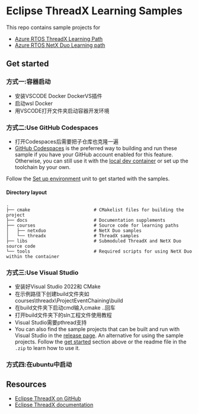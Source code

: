 # Eclipse ThreadX Learning Samples

This repo contains sample projects for
- [Azure RTOS ThreadX Learning Path](https://learn.microsoft.com/training/paths/azure-rtos-threadx/)
- [Azure RTOS NetX Duo Learning path](https://learn.microsoft.com/training/paths/azure-rtos-netx-duo/)

## Get started
### 方式一:容器启动
- 安装VSCODE Docker DockerVS插件 
- 启动wsl Docker
- 用VSCODE打开文件夹启动容器开发环境

### 方式二:Use GitHub Codespaces
- 打开Codespaces后需要把子仓库也克隆一遍
- [GitHub Codespaces](https://github.com/features/codespaces) is the preferred way to building and run these sample if you have your GitHub account enabled for this feature. Otherwise, you can still use it with the [local dev container](https://code.visualstudio.com/docs/remote/containers) or set up the toolchain by your own.

Follow the [Set up environment](https://learn.microsoft.com/training/modules/introduction-azure-rtos/2-set-up-environment) unit to get started with the samples.

#### Directory layout

    .
    ├── cmake                        # CMakelist files for building the project
    ├── docs                         # Documentation supplements
    ├── courses                      # Source code for learning paths
    │   ├── netxduo                  # NetX Duo samples
    │   └── threadx                  # ThreadX samples
    ├── libs                         # Submoduled ThreadX and NetX Duo source code
    └── tools                        # Required scripts for using NetX Duo within the container

### 方式三:Use Visual Studio
- 安装好Visual Studio 2022和 CMake
- 在示例路径下创建build文件夹如courses\threadx\ProjectEventChaining\build
- 在build文件夹下启动cmd输入cmake ..回车
- 打开build文件夹下的sln工程文件使用教程
- Visual Studio需要pthread支持
- You can also find the sample projects that can be built and run with Visual Studio in the [release page](https://github.com/eclipse-threadx/threadx-learn-samples/releases/tag/vs). An alternative for using the sample projects. Follow the [get started](#get-started) section above or the readme file in the `.zip` to learn how to use it.

### 方式四:在ubuntu中启动
## Resources

- [Eclipse ThreadX on GitHub](https://github.com/eclipse-threadx)
- [Eclipse ThreadX documentation](https://github.com/eclipse-threadx/rtos-docs/)



